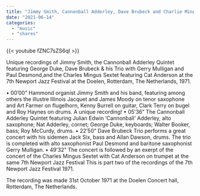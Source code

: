 ```yaml
---
title: "Jimmy Smith, Cannonball Adderley, Dave Brubeck and Charlie Mingus live • 31-10-1971"
date: "2021-06-14"
categories:
  - "music"
  - "shares"
---
```


{{< youtube fZNC7sZS6qI >}}

Unique recordings of Jimmy Smith, the Cannonball Adderley Quintet featuring George Duke, Dave Brubeck & his Trio with Gerry Mulligan and Paul Desmond,and the Charles Mingus Sextet featuring Cat Anderson at the 7th Newport Jazz Festival at the Doelen, Rotterdam, The Netherlands, 1971.

• 00’00” Hammond organist Jimmy Smith and his band, featuring among others the illustre Illinois Jacquet and James Moody on tenor saxophone and Art Farmer on flugelhorn, Kenny Burrell on guitar, Clark Terry on bugel and Roy Haynes on drums. A unique recording!
• 05’36” The Cannonball Adderley Quintet featuring Julian Edwin ‘Cannonball’ Adderley, alto saxophone; Nat Adderley, cornet; George Duke, keyboards; Walter Booker, bass; Roy McCurdy, drums.
• 22’50” Dave Brubeck Trio performs a great concert with his sidemen Jack Six, bass and Allan Dawson, drums. The trio is completed with alto saxophonist Paul Desmond and baritone saxophonist Gerry Mulligan.
• 49’32” The concert is followed by an exerpt of the concert of the Charles Mingus Sextet with Cat Anderson on trumpet at the same 7th Newport Jazz Festival This is part two of the recordings of the 7th Newport Jazz Festival 1971.

The recording was made 31st October 1971 at the Doelen Concert hall, Rotterdam, The Netherlands.
